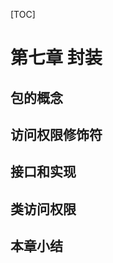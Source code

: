 [TOC]

<!-- Implementation Hiding -->
# 第七章 封装


<!-- package: the Library Unit -->
## 包的概念


<!-- Java Access Specifiers -->
## 访问权限修饰符


<!-- Interface and Implementation -->
## 接口和实现


<!-- Class Access -->
## 类访问权限


<!-- Summary -->
## 本章小结



<!-- 分页 -->

<div style="page-break-after: always;"></div>

